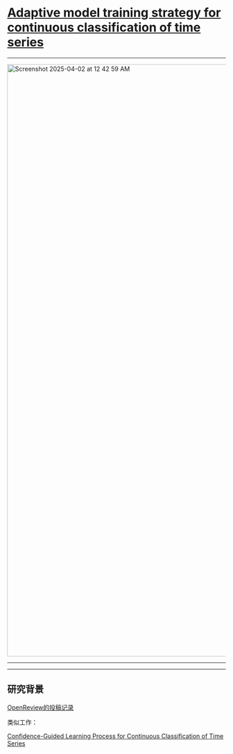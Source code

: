 
# [Adaptive model training strategy for continuous classification of time series](https://link.springer.com/article/10.1007/s10489-022-04433-z)

----

<img width="1366" alt="Screenshot 2025-04-02 at 12 42 59 AM" src="https://github.com/user-attachments/assets/8f3734e9-6d92-4844-8f37-db17f5ec787d" />

----



-----

## **研究背景**

[OpenReview的投稿记录](https://openreview.net/forum?id=fSeD40P0XTI)

类似工作：

[Confidence-Guided Learning Process for Continuous Classification of Time Series]()
